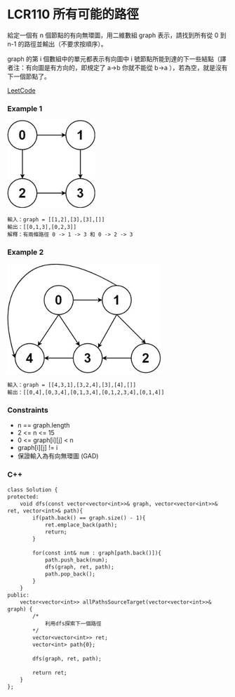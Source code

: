 # LCR110 所有可能的路徑

給定一個有 n 個節點的有向無環圖，用二維數組 graph 表示，請找到所有從 0 到 n-1 的路徑並輸出（不要求按順序）。

graph 的第 i 個數組中的單元都表示有向圖中 i 號節點所能到達的下一些結點（譯者注：有向圖是有方向的，即規定了 a→b 你就不能從 b→a ），若為空，就是沒有下一個節點了。
 
[LeetCode](https://leetcode.cn/problems/bP4bmD/description/)

### Example 1

<img src="img/LCR110_1.jpg" width = "200"/>

```
輸入：graph = [[1,2],[3],[3],[]]
輸出：[[0,1,3],[0,2,3]]
解釋：有兩條路徑 0 -> 1 -> 3 和 0 -> 2 -> 3
```

### Example 2

<img src="img/LCR110_2.jpg" width = "350"/>

```
輸入：graph = [[4,3,1],[3,2,4],[3],[4],[]]
輸出：[[0,4],[0,3,4],[0,1,3,4],[0,1,2,3,4],[0,1,4]]
```

### Constraints

* n == graph.length
* 2 <= n <= 15
* 0 <= graph[i][j] < n
* graph[i][j] != i 
* 保證輸入為有向無環圖 (GAD)

### C++ 

```
class Solution {
protected:
    void dfs(const vector<vector<int>>& graph, vector<vector<int>>& ret, vector<int>& path){
        if(path.back() == graph.size() - 1){
            ret.emplace_back(path);
            return;
        }

        for(const int& num : graph[path.back()]){
            path.push_back(num);
            dfs(graph, ret, path);
            path.pop_back();
        }
    }
public:
    vector<vector<int>> allPathsSourceTarget(vector<vector<int>>& graph) {
        /*
            利用dfs探索下一個路徑
        */
        vector<vector<int>> ret;
        vector<int> path{0};

        dfs(graph, ret, path);

        return ret;
    }
};
```